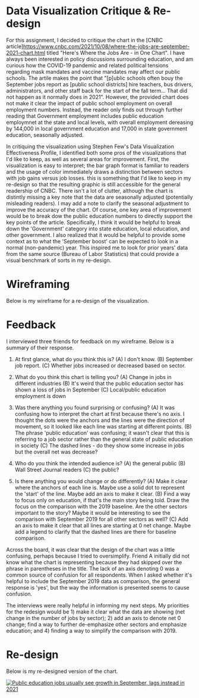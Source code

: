 # Data Visualization Critique & Re-design

For this assignment, I decided to critique the chart in the [CNBC article]<https://www.cnbc.com/2021/10/08/where-the-jobs-are-september-2021-chart.html> titled "Here's Where the Jobs Are - in One Chart". I have always been interested in policy discussions surrounding education, and am curious how the COVID-19 pandemic and related political tensions regarding mask mandates and vaccine mandates may affect our public schools. The artile makes the point that "[p]ublic schools often bouy the September jobs report as \[public school districts\] hire teachers, bus drivers, administrators, and other staff back for the start of the fall term... That did not happen as it normally does in 2021". However, the provided chart does not make it clear the impact of public school employment on overall employment numbers. Instead, the reader only finds out through further reading that Government employment includes public education employmnet at the state and local levels, with overall employment dereasing by 144,000 in local government education and 17,000 in state government education, seasonally adjusted.

In critiquing the visualization using Stephen Few's Data Visualization Effectiveness Profile, I identified both some pros of the visualizations that I'd like to keep, as well as several areas for improvement. First, the visualization is easy to interpret; the bar graph format is familiar to readers and the usage of color immediately draws a distinction between sectors with job gains versus job losses. this is something that I'd like to keep in my re-design so that the resulting graphic is still accessible for the general readership of CNBC. There isn't a lot of clutter, although the chart is distintly missing a key note that the data are seasonally adjusted (potentially misleading readers). I may add a note to clarify the seasonal adjustment to improve the accuracy of the chart. Of course, one key area of improvement would be to break dow the public education numbers to directly support the key points of the article. Specifically, I think it would be helpful to break down the 'Government' category into state education, local education, and other government. I also realized that it would be helpful to provide some context as to what the 'September boost' can be expected to look in a normal (non-pandemic) year. This inspired me to look for prior years' data from the same source (Bureau of Labor Statistics) that could provide a visual benchmark of sorts in my re-design.

# Wireframing 

Below is my wireframe for a re-design of the visualization. 

# Feedback

I interviewed three friends for feedback on my wireframe. Below is a summary of their response.

1. At first glance, what do you think this is? 
(A) I don't know.
(B) September job report.
(C) Whether jobs increased or decreased based on sector.

2. What do you think this chart is telling you?
(A) Change in jobs in different industries 
(B) It's weird that the public education sector has shown a loss of jobs in September 
(C) Local/public education employment is down 

3. Was there anything you found surprising or confusing?
(A) It was confusing how to interpret the chart at first because there's no axis. I thought the dots were the anchors and the lines were the direction of movement, so it looked like each line was starting at different points.
(B) The phrase 'public education' was confusing; it wasn't clear that this is referring to a job sector rather than the general state of public education in society
(C) The dashed lines - do they show some increase in jobs but the overall net was decrease? 

4. Who do you think the intended audience is?
(A) the general public 
(B) Wall Street Journal readers
(C) the public? 

5. Is there anything you would change or do differently?
(A) Make it clear where the anchors of each line is. Maybe use a solid dot to represent the 'start' of the line. Maybe add an axis to make it clear.
(B) Find a way to focus only on education, if that's the main story being told. Draw the focus on the comparison with the 2019 baseline. Are the other sectors important to the story? Maybe it would be interesting to see the comparison with September 2019 for all other sectors as well? 
(C) Add an axis to make it clear that all lines are starting at 0 net change. Maybe add a legend to clarify that the dashed lines are there for baseline comparison.

Across the board, it was clear that the design of the chart was a little confusing, perhaps because I tried to oversimplify. Friend A initially did not know what the chart is representing because they had skipped over the phrase in parentheses in the title. The lack of an axis denoting 0 was a common source of confusion for all respondents. When I asked whether it's helpful to include the September 2019 data as comparison, the general response is 'yes', but the way the information is presented seems to cause confusion. 

The interviews were really helpful in informing my next steps. My priorities for the redesign would be 1) make it clear what the data are showing (net change in the number of jobs by sector); 2) add an axis to denote net 0 change; find a way to further de-emphasize other sectors and emphasize education; and 4) finding a way to simplify the comparison with 2019.


# Re-design

Below is my re-designed version of the chart. 

<div class='tableauPlaceholder' id='viz1636423412371' style='position: relative'><noscript><a href='#'><img alt='Public education jobs usually see growth in September, lags instead in 2021 ' src='https:&#47;&#47;public.tableau.com&#47;static&#47;images&#47;em&#47;employment_trends&#47;Sheet1&#47;1_rss.png' style='border: none' /></a></noscript><object class='tableauViz'  style='display:none;'><param name='host_url' value='https%3A%2F%2Fpublic.tableau.com%2F' /> <param name='embed_code_version' value='3' /> <param name='site_root' value='' /><param name='name' value='employment_trends&#47;Sheet1' /><param name='tabs' value='no' /><param name='toolbar' value='yes' /><param name='static_image' value='https:&#47;&#47;public.tableau.com&#47;static&#47;images&#47;em&#47;employment_trends&#47;Sheet1&#47;1.png' /> <param name='animate_transition' value='yes' /><param name='display_static_image' value='yes' /><param name='display_spinner' value='yes' /><param name='display_overlay' value='yes' /><param name='display_count' value='yes' /><param name='language' value='en-US' /><param name='filter' value='publish=yes' /></object></div>                
<script type='text/javascript'>                    var divElement = document.getElementById('viz1636423412371');                    
  var vizElement = divElement.getElementsByTagName('object')[0];
  vizElement.style.width='100%';vizElement.style.height=(divElement.offsetWidth*0.75)+'px';
  var scriptElement = document.createElement('script');
  scriptElement.src = 'https://public.tableau.com/javascripts/api/viz_v1.js'; 
  vizElement.parentNode.insertBefore(scriptElement, vizElement);                </script>
